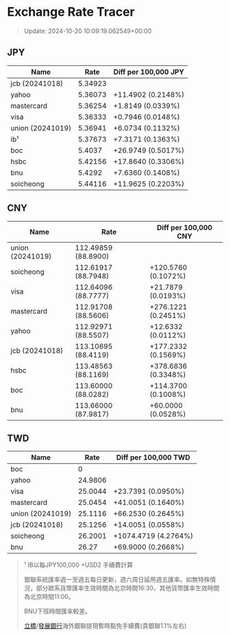 # Exchange Rate Tracer

> Update: 2024-10-20 10:09:19.062549+00:00

## JPY

| Name             |    Rate | Diff per 100,000 JPY   |
|------------------|---------|------------------------|
| jcb (20241018)   | 5.34923 |                        |
| yahoo            | 5.36073 | +11.4902 (0.2148%)     |
| mastercard       | 5.36254 | +1.8149 (0.0339%)      |
| visa             | 5.36333 | +0.7946 (0.0148%)      |
| union (20241019) | 5.36941 | +6.0734 (0.1132%)      |
| ib¹              | 5.37673 | +7.3171 (0.1363%)      |
| boc              | 5.4037  | +26.9749 (0.5017%)     |
| hsbc             | 5.42156 | +17.8640 (0.3306%)     |
| bnu              | 5.4292  | +7.6360 (0.1408%)      |
| soicheong        | 5.44116 | +11.9625 (0.2203%)     |

## CNY

| Name             | Rate                | Diff per 100,000 CNY   |
|------------------|---------------------|------------------------|
| union (20241019) | 112.49859	(88.8900) |                        |
| soicheong        | 112.61917	(88.7948) | +120.5760 (0.1072%)    |
| visa             | 112.64096	(88.7777) | +21.7879 (0.0193%)     |
| mastercard       | 112.91708	(88.5606) | +276.1221 (0.2451%)    |
| yahoo            | 112.92971	(88.5507) | +12.6332 (0.0112%)     |
| jcb (20241018)   | 113.10695	(88.4119) | +177.2332 (0.1569%)    |
| hsbc             | 113.48563	(88.1169) | +378.6836 (0.3348%)    |
| boc              | 113.60000	(88.0282) | +114.3700 (0.1008%)    |
| bnu              | 113.66000	(87.9817) | +60.0000 (0.0528%)     |

## TWD

| Name             |    Rate | Diff per 100,000 TWD   |
|------------------|---------|------------------------|
| boc              |  0      |                        |
| yahoo            | 24.9806 |                        |
| visa             | 25.0044 | +23.7391 (0.0950%)     |
| mastercard       | 25.0454 | +41.0051 (0.1640%)     |
| union (20241019) | 25.1116 | +66.2530 (0.2645%)     |
| jcb (20241018)   | 25.1256 | +14.0051 (0.0558%)     |
| soicheong        | 26.2001 | +1074.4719 (4.2764%)   |
| bnu              | 26.27   | +69.9000 (0.2668%)     |


> ¹ IB以每JPY100,000 +USD2 手續費計算
>
> 銀聯系統匯率週一至週五每日更新，週六周日延用週五匯率。如無特殊情況，部分歐系貨幣匯率生效時間為北京時間16:30，其他貨幣匯率生效時間為北京時間11:00。
>
> BNU下班時間匯率較差。
>
> [立橋](https://www.wlbank.com.mo/uploads/ueditor/file/20181211/1544536513900230.pdf)/[發展銀行](https://www.mdb.com.mo/Service_Charges_20230728.pdf)海外銀聯提現暫時豁免手續費(貴銀聯1.1%左右)

